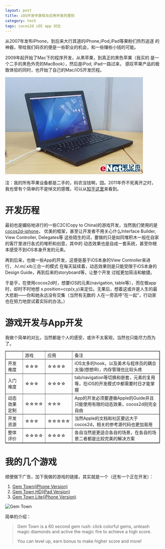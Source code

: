 ```yaml
---
layout: post
title: iOS开发中游戏与应用开发的差别
category: tech
tags: cocos2d iOS app 对比
---
```


从2007年发布iPhone，到后来大行其道的iPhone,iPod,iPad等果粉们热烈追逐
的神器，带给我们码农的便是一些职业的机会，和一些赚些小钱的可能。

2009年起开始了Mac下的程序开发，从黑苹果，到真正的黑色苹果（我买的
是一个二手的黑色外壳的MacBook），然后是iPod, iPad一路过来，
感叹苹果产品的极致体验的同时，也开始了自己的Mac/iOS开发历程。

![黑色MacBook](/assets/images/black_macbook.jpg)

注：我的所有苹果设备都是二手的，码农没钱啊，囧。2011年乔不死离开之时，
我也曾有个简单的不是悼文的感慨，可以从[知乎这里][zhihu jobs]来看到。

# 开发历程

最初也是媚俗地进行的一些C2C(Copy to China)的游戏开发，当然我们使用的是[cocos2d-iphone][cocos2d-iphone]，
优美的框架，甚至让开发者不用关心什么Interface Builder, View Controller, Delegates等
这些陌生的词，要做的只是如同堆积木一般在自家的客厅里进行各式的堆积和创意，其中的
动态效果也是自成一套系统，甚至你根本感受不到iOS本身开发的元素。

再到后来，也做一些App的开发，这便是基于iOS本身的View Controller来进行，.h/.m/.xib三合一的模式
在每天延续着，动态效果则是只能受限于iOS本身的Design Guide，再到后来的storyboard等，让整个开发
过程更加简洁和敏捷。

于是乎，在使用cocos2d时，想要iOS的元素(navigation, table等），而在做app时，却时不时地想
x.position=ccp(x,y)来定位。无果后，想着这或许是人生的最大悲剧——你和她永远没有交集（当然有无数的
人在一旁高呼“在一起”，行动家也在努力地尝试着实际的办法。）


# 游戏开发与App开发

我做个简单的对比，当然都是个人的感受，或许不太客观，当然也只能尽力而为了。


<table border="1">
    <tr>
        <td></td>
        <td>游戏</td>
        <td>应用</td>
        <td>备注</td>
    </tr>
    <tr>
        <td>开发难度</td>
        <td>☆☆☆</td>
        <td>☆☆☆☆</td>
        <td>iOS太多的hook，以及美术与程序员的耦合太强(想想IB)，内存管理也比较头疼</td>
    </tr>
    <tr>
        <td>入门难度</td>
        <td>☆☆☆</td>
        <td>☆☆☆☆</td>
        <td>tab/navigation等切换和嵌套，元素的复用等，在iOS的开发模式中都需要时日才能掌握</td>
    </tr>
    <tr>
        <td>动态效果定制</td>
        <td>☆☆☆☆</td>
        <td>☆☆☆</td>
        <td>App的开发必须要遵循Apple的Guide并且只能使用有限的动态效果，cocos2d则完全自由</td>
    </tr>
    <tr>
        <td>开发资源</td>
        <td>☆☆☆</td>
        <td>☆☆☆☆☆</td>
        <td>当然Apple的文档和社区要远大于cocos2d，相关的参考源代码也更加易用</td>
    </tr>
    <tr>
        <td>整体评价</td>
        <td>☆☆☆☆</td>
        <td>☆☆☆☆</td>
        <td>各自当然是更适合各自的场景，在各自的场景二者都是比较完美的解决方案</td>
    </tr>
</table>


# 我的几个游戏

顺便做下广告，加下我做的游戏的链接，其实就是一个（还有一个正在开发）：

1. [Gem Town(iPhone Version)][Gem Town iPhone]
2. [Gem Town HD(iPad Version)][Gem Town iPad]
3. [Gem Town Lite(iPhone Version)][Gem Town iPhone Lite]

![Gem Town](/assets/images/gemtown.jpg)

简单的介绍：

> Gem Town is a 60 second gem rush: click colorful gems, unleash magic diamonds and active the magic fire to achieve a high score.
>
> You can level up, earn bonus to make higher score and more!




[zhihu jobs]: http://www.zhihu.com/question/19870437/answer/13206843
[cocos2d-iphone]: http://www.cocos2d-iphone.org/
[Gem Town iPhone]: http://itunes.apple.com/tr/app/gem-town/id455175115?mt=8
[Gem Town iPad]: http://itunes.apple.com/cn/app/gem-town-hd/id456580956?mt=8
[Gem Town iPhone Lite]: http://itunes.apple.com/tr/app/gem-town-lite/id462553156?mt=8

